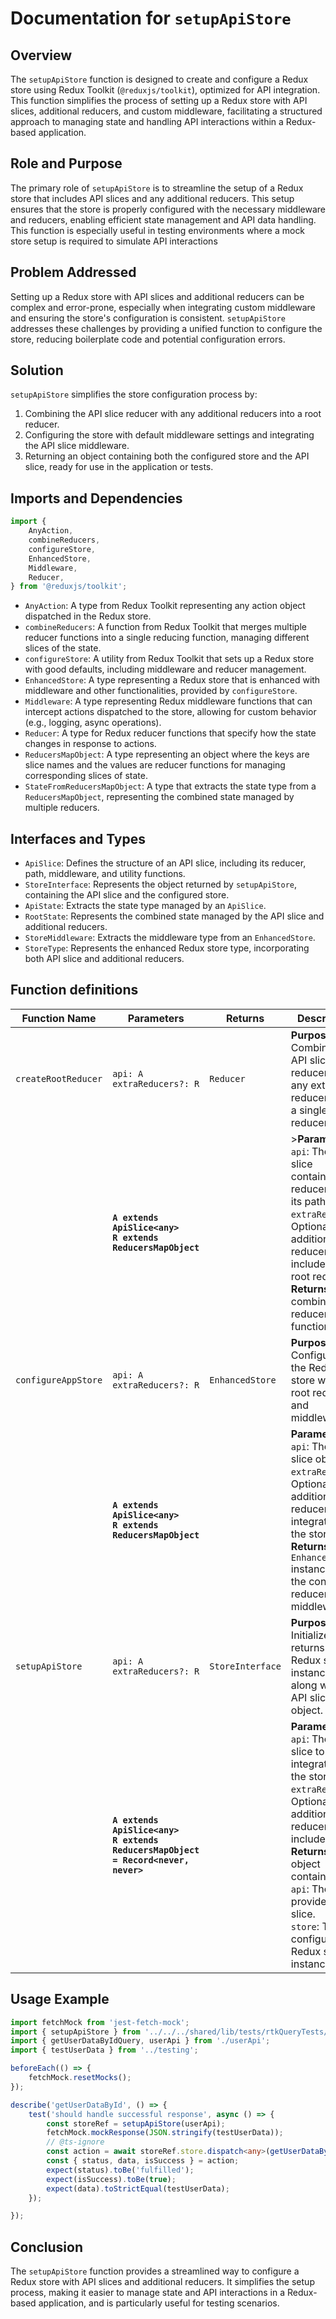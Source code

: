 # Documentation for `setupApiStore`

## Overview 
The `setupApiStore` function is designed to create and configure a Redux store using Redux Toolkit (`@reduxjs/toolkit`), optimized for API integration. 
This function simplifies the process of setting up a Redux store with API slices, additional reducers, and custom middleware, facilitating a structured approach to managing state and handling API interactions within a Redux-based application.

## Role and Purpose
The primary role of `setupApiStore` is to streamline the setup of a Redux store that includes API slices and any additional reducers. This setup ensures that the store is properly configured with the necessary middleware and reducers, enabling efficient state management and API data handling. This function is especially useful in testing environments where a mock store setup is required to simulate API interactions

## Problem Addressed
Setting up a Redux store with API slices and additional reducers can be complex and error-prone, especially when integrating custom middleware and ensuring the store's configuration is consistent. `setupApiStore` addresses these challenges by providing a unified function to configure the store, reducing boilerplate code and potential configuration errors.

## Solution
`setupApiStore` simplifies the store configuration process by:

1. Combining the API slice reducer with any additional reducers into a root reducer.
2. Configuring the store with default middleware settings and integrating the API slice middleware.
3. Returning an object containing both the configured store and the API slice, ready for use in the application or tests.

## Imports and Dependencies
```typescript
import {
    AnyAction,
    combineReducers,
    configureStore,
    EnhancedStore,
    Middleware,
    Reducer,
} from '@reduxjs/toolkit';
```
- `AnyAction`: A type from Redux Toolkit representing any action object dispatched in the Redux store.
- `combineReducers`: A function from Redux Toolkit that merges multiple reducer functions into a single reducing function, managing different slices of the state.
- `configureStore`: A utility from Redux Toolkit that sets up a Redux store with good defaults, including middleware and reducer management.
- `EnhancedStore`: A type representing a Redux store that is enhanced with middleware and other functionalities, provided by `configureStore`.
- `Middleware`: A type representing Redux middleware functions that can intercept actions dispatched to the store, allowing for custom behavior (e.g., logging, async operations).
- `Reducer`: A type for Redux reducer functions that specify how the state changes in response to actions.
- `ReducersMapObject`: A type representing an object where the keys are slice names and the values are reducer functions for managing corresponding slices of state.
- `StateFromReducersMapObject`: A type that extracts the state type from a `ReducersMapObject`, representing the combined state managed by multiple reducers.

## Interfaces and Types
-   `ApiSlice`: Defines the structure of an API slice, including its reducer, path, middleware, and utility functions.
-   `StoreInterface`: Represents the object returned by `setupApiStore`, containing the API slice and the configured store.
-   `ApiState`: Extracts the state type managed by an `ApiSlice`.
-   `RootState`: Represents the combined state managed by the API slice and additional reducers.
-   `StoreMiddleware`: Extracts the middleware type from an `EnhancedStore`.
-   `StoreType`: Represents the enhanced Redux store type, incorporating both API slice and additional reducers.


## Function definitions 

| Function Name        | Parameters                                                                                              | Returns                                         | Description                                                                                                             |
|----------------------|---------------------------------------------------------------------------------------------------------|-------------------------------------------------|-------------------------------------------------------------------------------------------------------------------------|
| `createRootReducer`  | `api: A`<br>`extraReducers?: R`                                                                        | `Reducer`                                      | **Purpose**: Combines the API slice reducer with any extra reducers into a single root reducer.                                 |
|                      | **`A extends ApiSlice<any>`**<br>**`R extends ReducersMapObject`**                                    |                                                 | >**Parameters**:<br>`api`: The API slice containing the reducer and its path.<br>`extraReducers`: Optional additional reducers to include in the root reducer.<br>**Returns**: A combined reducer function. |
| `configureAppStore`  | `api: A`<br>`extraReducers?: R`                                                                        | `EnhancedStore`                                | **Purpose**: Configures the Redux store with the root reducer and middleware.                             |
|                      | **`A extends ApiSlice<any>`**<br>**`R extends ReducersMapObject`**                                    |                                                 | **Parameters**:<br>`api`: The API slice object.<br>`extraReducers`: Optional additional reducers to integrate into the store.<br>**Returns**: An `EnhancedStore` instance with the configured reducers and middleware. |
| `setupApiStore`      | `api: A`<br>`extraReducers?: R`                                                                        | `StoreInterface`                               | **Purpose**: Initializes and returns a Redux store instance, along with the API slice object.                             |
|                      | **`A extends ApiSlice<any>`**<br>**`R extends ReducersMapObject = Record<never, never>`**             |                                                 | **Parameters**:<br>`api`: The API slice to be integrated into the store.<br>`extraReducers`: Optional additional reducers to include.<br>**Returns**: An object containing:<br>`api`: The provided API slice.<br>`store`: The configured Redux store instance. |


## Usage Example
```typescript
import fetchMock from 'jest-fetch-mock';
import { setupApiStore } from '../../../shared/lib/tests/rtkQueryTests/setupApiStore/setupApiStore';
import { getUserDataByIdQuery, userApi } from './userApi';
import { testUserData } from '../testing';

beforeEach(() => {
    fetchMock.resetMocks();
});

describe('getUserDataById', () => {
    test('should handle successful response', async () => {
        const storeRef = setupApiStore(userApi);
        fetchMock.mockResponse(JSON.stringify(testUserData));
        // @ts-ignore
        const action = await storeRef.store.dispatch<any>(getUserDataByIdQuery('123'));
        const { status, data, isSuccess } = action;
        expect(status).toBe('fulfilled');
        expect(isSuccess).toBe(true);
        expect(data).toStrictEqual(testUserData);
    });

});
```

## Conclusion
The `setupApiStore` function provides a streamlined way to configure a Redux store with API slices and additional reducers. It simplifies the setup process, making it easier to manage state and API interactions in a Redux-based application, and is particularly useful for testing scenarios.
